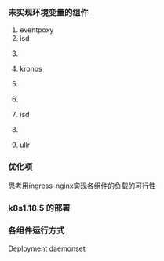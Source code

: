 ### 未实现环境变量的组件

1. eventpoxy
2. isd
3. ~~~k2s~~~
4. kronos
5. ~~~sax-vehicle~~~
6. ~~~es~~~
7. isd
8. ~~~themis~~~
9. ullr


### 优化项
思考用ingress-nginx实现各组件的负载的可行性



### k8s1.18.5 的部署



### 各组件运行方式

Deployment
daemonset

